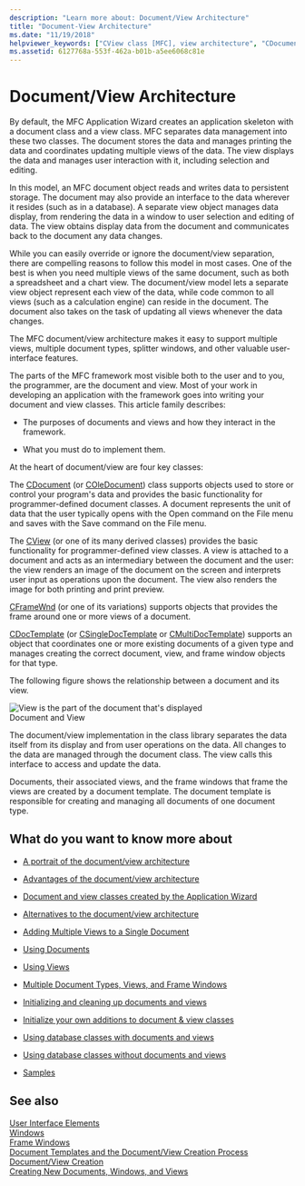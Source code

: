 ```yaml
---
description: "Learn more about: Document/View Architecture"
title: "Document-View Architecture"
ms.date: "11/19/2018"
helpviewer_keywords: ["CView class [MFC], view architecture", "CDocument class [MFC]", "MFC, views", "views [MFC], MFC document/view model", "document objects [MFC]", "document objects [MFC], MFC document/view model", "MFC, documents", "documents [MFC], MFC document/view model", "document objects [MFC], document/view architecture"]
ms.assetid: 6127768a-553f-462a-b01b-a5ee6068c81e
---
```

# Document/View Architecture

By default, the MFC Application Wizard creates an application skeleton with a document class and a view class. MFC separates data management into these two classes. The document stores the data and manages printing the data and coordinates updating multiple views of the data. The view displays the data and manages user interaction with it, including selection and editing.

In this model, an MFC document object reads and writes data to persistent storage. The document may also provide an interface to the data wherever it resides (such as in a database). A separate view object manages data display, from rendering the data in a window to user selection and editing of data. The view obtains display data from the document and communicates back to the document any data changes.

While you can easily override or ignore the document/view separation, there are compelling reasons to follow this model in most cases. One of the best is when you need multiple views of the same document, such as both a spreadsheet and a chart view. The document/view model lets a separate view object represent each view of the data, while code common to all views (such as a calculation engine) can reside in the document. The document also takes on the task of updating all views whenever the data changes.

The MFC document/view architecture makes it easy to support multiple views, multiple document types, splitter windows, and other valuable user-interface features.

The parts of the MFC framework most visible both to the user and to you, the programmer, are the document and view. Most of your work in developing an application with the framework goes into writing your document and view classes. This article family describes:

- The purposes of documents and views and how they interact in the framework.

- What you must do to implement them.

At the heart of document/view are four key classes:

The [CDocument](reference/cdocument-class.md) (or [COleDocument](reference/coledocument-class.md)) class supports objects used to store or control your program's data and provides the basic functionality for programmer-defined document classes. A document represents the unit of data that the user typically opens with the Open command on the File menu and saves with the Save command on the File menu.

The [CView](reference/cview-class.md) (or one of its many derived classes) provides the basic functionality for programmer-defined view classes. A view is attached to a document and acts as an intermediary between the document and the user: the view renders an image of the document on the screen and interprets user input as operations upon the document. The view also renders the image for both printing and print preview.

[CFrameWnd](reference/cframewnd-class.md) (or one of its variations) supports objects that provides the frame around one or more views of a document.

[CDocTemplate](reference/cdoctemplate-class.md) (or [CSingleDocTemplate](reference/csingledoctemplate-class.md) or [CMultiDocTemplate](reference/cmultidoctemplate-class.md)) supports an object that coordinates one or more existing documents of a given type and manages creating the correct document, view, and frame window objects for that type.

The following figure shows the relationship between a document and its view.

![View is the part of the document that's displayed](../mfc/media/vc379n1.gif "View is the part of the document that's displayed") <br/>
Document and View

The document/view implementation in the class library separates the data itself from its display and from user operations on the data. All changes to the data are managed through the document class. The view calls this interface to access and update the data.

Documents, their associated views, and the frame windows that frame the views are created by a document template. The document template is responsible for creating and managing all documents of one document type.

## What do you want to know more about

- [A portrait of the document/view architecture](a-portrait-of-the-document-view-architecture.md)

- [Advantages of the document/view architecture](advantages-of-the-document-view-architecture.md)

- [Document and view classes created by the Application Wizard](document-and-view-classes-created-by-the-mfc-application-wizard.md)

- [Alternatives to the document/view architecture](alternatives-to-the-document-view-architecture.md)

- [Adding Multiple Views to a Single Document](adding-multiple-views-to-a-single-document.md)

- [Using Documents](using-documents.md)

- [Using Views](using-views.md)

- [Multiple Document Types, Views, and Frame Windows](multiple-document-types-views-and-frame-windows.md)

- [Initializing and cleaning up documents and views](initializing-and-cleaning-up-documents-and-views.md)

- [Initialize your own additions to document & view classes](creating-new-documents-windows-and-views.md)

- [Using database classes with documents and views](../data/mfc-using-database-classes-with-documents-and-views.md)

- [Using database classes without documents and views](../data/mfc-using-database-classes-without-documents-and-views.md)

- [Samples](../overview/visual-cpp-samples.md)

## See also

[User Interface Elements](user-interface-elements-mfc.md)<br/>
[Windows](windows.md)<br/>
[Frame Windows](frame-windows.md)<br/>
[Document Templates and the Document/View Creation Process](document-templates-and-the-document-view-creation-process.md)<br/>
[Document/View Creation](document-view-creation.md)<br/>
[Creating New Documents, Windows, and Views](creating-new-documents-windows-and-views.md)
